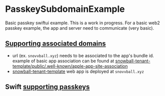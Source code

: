 # PasskeySubdomainExample

Basic passkey swiftui example. This is a work in progress. For a basic web2 passkey example, the app and server need to communicate (very basic).

## [Supporting associated domains](https://developer.apple.com/documentation/xcode/supporting-associated-domains)
- url (ex. `snovvball.xyz`) needs to be associated to the app's bundle id. example of basic app association can be found at [snowball-tenant-template/public/.well-known/apple-app-site-association](https://github.com/snowball-tools/snowball-tenant-template/blob/main/public/.well-known/apple-app-site-association)
- [snowball-tenant-template](https://github.com/snowball-tools) web app is deployed at `snovvball.xyz`

## Swift [supporting passkeys](https://developer.apple.com/documentation/authenticationservices/public-private_key_authentication/supporting_passkeys/)

